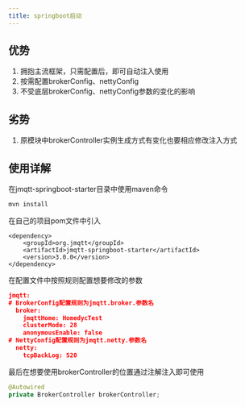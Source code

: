 ```yaml
---
title: springboot启动
---
```


## 优势
1. 拥抱主流框架，只需配置后，即可自动注入使用
2. 按需配置brokerConfig、nettyConfig
3. 不受底层brokerConfig、nettyConfig参数的变化的影响
## 劣势
1. 原模块中brokerController实例生成方式有变化也要相应修改注入方式

## 使用详解
在jmqtt-springboot-starter目录中使用maven命令
```bash
mvn install
```

在自己的项目pom文件中引入
```pom
<dependency>
    <groupId>org.jmqtt</groupId>
    <artifactId>jmqtt-springboot-starter</artifactId>
    <version>3.0.0</version>
</dependency>
```

在配置文件中按照规则配置想要修改的参数
```json
jmqtt:
# BrokerConfig配置规则为jmqtt.broker.参数名
  broker:
    jmqttHome: HomedycTest
    clusterMode: 28
    anonymousEnable: false
# NettyConfig配置规则为jmqtt.netty.参数名
  netty:
    tcpBackLog: 520
```

最后在想要使用brokerController的位置通过注解注入即可使用
```java
@Autowired
private BrokerController brokerController;
```

